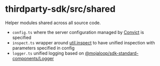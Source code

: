 # thirdparty-sdk/src/shared

Helper modules shared across all source code.

- `config.ts` where the server configuration managed by [Convict](https://github.com/mozilla/node-convict) is specified
- `inspect.ts` wrapper around [util.inspect](https://nodejs.org/api/util.html#util_util_inspect_object_options) to have unified inspection with parameters specified in config
- `logger.ts` unified logging based on [@mojaloop/sdk-standard-components/Logger](https://github.com/mojaloop/sdk-standard-components)